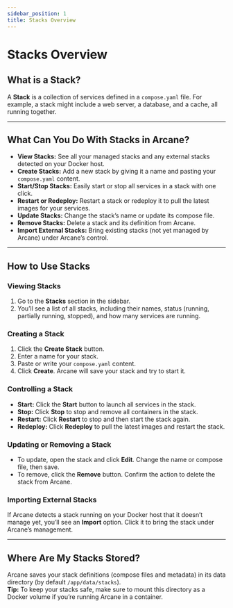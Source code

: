```yaml
---
sidebar_position: 1
title: Stacks Overview
---
```


# Stacks Overview

## What is a Stack?

A **Stack** is a collection of services defined in a `compose.yaml` file. For example, a stack might include a web server, a database, and a cache, all running together.

---

## What Can You Do With Stacks in Arcane?

- **View Stacks:** See all your managed stacks and any external stacks detected on your Docker host.
- **Create Stacks:** Add a new stack by giving it a name and pasting your `compose.yaml` content.
- **Start/Stop Stacks:** Easily start or stop all services in a stack with one click.
- **Restart or Redeploy:** Restart a stack or redeploy it to pull the latest images for your services.
- **Update Stacks:** Change the stack’s name or update its compose file.
- **Remove Stacks:** Delete a stack and its definition from Arcane.
- **Import External Stacks:** Bring existing stacks (not yet managed by Arcane) under Arcane’s control.

---

## How to Use Stacks

### Viewing Stacks

1. Go to the **Stacks** section in the sidebar.
2. You’ll see a list of all stacks, including their names, status (running, partially running, stopped), and how many services are running.

### Creating a Stack

1. Click the **Create Stack** button.
2. Enter a name for your stack.
3. Paste or write your `compose.yaml` content.
4. Click **Create**. Arcane will save your stack and try to start it.

### Controlling a Stack

- **Start:** Click the **Start** button to launch all services in the stack.
- **Stop:** Click **Stop** to stop and remove all containers in the stack.
- **Restart:** Click **Restart** to stop and then start the stack again.
- **Redeploy:** Click **Redeploy** to pull the latest images and restart the stack.

### Updating or Removing a Stack

- To update, open the stack and click **Edit**. Change the name or compose file, then save.
- To remove, click the **Remove** button. Confirm the action to delete the stack from Arcane.

### Importing External Stacks

If Arcane detects a stack running on your Docker host that it doesn’t manage yet, you’ll see an **Import** option. Click it to bring the stack under Arcane’s management.

---

## Where Are My Stacks Stored?

Arcane saves your stack definitions (compose files and metadata) in its data directory (by default `/app/data/stacks`).  
**Tip:** To keep your stacks safe, make sure to mount this directory as a Docker volume if you’re running Arcane in a container.
